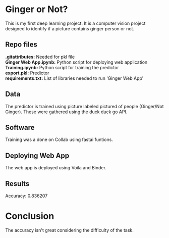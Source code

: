 # Ginger or Not?
 This is my first deep learning project. It is a computer vision project designed to identify if a picture contains ginger person or not.
 
 ## Repo files
 **.gitattributes:** Needed for pkl file  
 **Ginger Web App.ipynb:** Python script for deploying web application  
**Training.ipynb:** Python script for training the predictor  
**export.pkl:** Predictor  
**requirements.txt:** List of libraries needed to run 'Ginger Web App'  

 ## Data 
 The predictor is trained using picture labeled pictured of people (Ginger/Not Ginger). These were gathered using the duck duck go API.
 
 ## Software
Training was a done on Collab using fastai funtions.

## Deploying Web App
The web app is deployed using Voila and Binder.

## Results
Accuracy: 0.836207

# Conclusion
The accuracy isn't great considering the difficulty of the task. 
